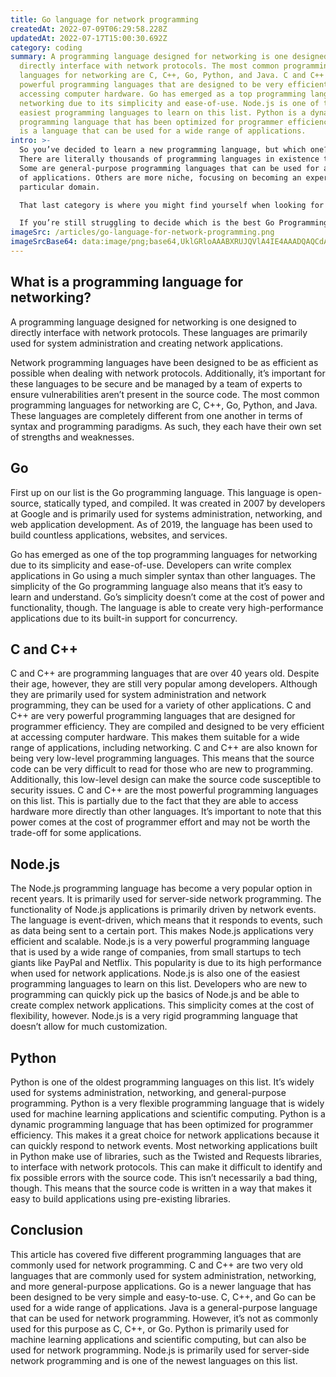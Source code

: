 ```yaml
---
title: Go language for network programming
createdAt: 2022-07-09T06:29:58.228Z
updatedAt: 2022-07-17T15:00:30.692Z
category: coding
summary: A programming language designed for networking is one designed to
  directly interface with network protocols. The most common programming
  languages for networking are C, C++, Go, Python, and Java. C and C++ are very
  powerful programming languages that are designed to be very efficient at
  accessing computer hardware. Go has emerged as a top programming language for
  networking due to its simplicity and ease-of-use. Node.js is one of the
  easiest programming languages to learn on this list. Python is a dynamic
  programming language that has been optimized for programmer efficiency. Java
  is a language that can be used for a wide range of applications.
intro: >-
  So you’ve decided to learn a new programming language, but which one?
  There are literally thousands of programming languages in existence today.
  Some are general-purpose programming languages that can be used for a variety
  of applications. Others are more niche, focusing on becoming an expert in one
  particular domain.

  That last category is where you might find yourself when looking for a new language for network programming. These are programming languages that have been designed with specific domains in mind, such as networking or computer telephony. You might think there isn’t much scope for differentiation between these specialist programming languages, but there’s plenty out there!

  If you’re still struggling to decide which is the best Go Programming Language for Networking, don’t worry! We have created this short blog post with all the information you need to make an informed decision about your future studies! Read on to get acquainted with five of the most common network programming languages and their unique benefits:
imageSrc: /articles/go-language-for-network-programming.png
imageSrcBase64: data:image/png;base64,UklGRloAAABXRUJQVlA4IE4AAADQAQCdASoKAAoAAUAmJZwCdAEO98xzcAD+/nTw0iiORAygOUY50Dq1lRy4IANVRhJpzlXTl5q1behgOOfxTluM2sSh6HEgB5S/hEXAAAA=
---
```


## What is a programming language for networking?

A programming language designed for networking is one designed to directly interface with network protocols. These languages are primarily used for system administration and creating network applications.

Network programming languages have been designed to be as efficient as possible when dealing with network protocols. Additionally, it’s important for these languages to be secure and be managed by a team of experts to ensure vulnerabilities aren’t present in the source code.
The most common programming languages for networking are C, C++, Go, Python, and Java. These languages are completely different from one another in terms of syntax and programming paradigms. As such, they each have their own set of strengths and weaknesses.

## Go

First up on our list is the Go programming language. This language is open-source, statically typed, and compiled. It was created in 2007 by developers at Google and is primarily used for systems administration, networking, and web application development. As of 2019, the language has been used to build countless applications, websites, and services.

Go has emerged as one of the top programming languages for networking due to its simplicity and ease-of-use. Developers can write complex applications in Go using a much simpler syntax than other languages. The simplicity of the Go programming language also means that it’s easy to learn and understand.
Go’s simplicity doesn’t come at the cost of power and functionality, though. The language is able to create very high-performance applications due to its built-in support for concurrency.

## C and C++

C and C++ are programming languages that are over 40 years old. Despite their age, however, they are still very popular among developers. Although they are primarily used for system administration and network programming, they can be used for a variety of other applications.
C and C++ are very powerful programming languages that are designed for programmer efficiency. They are compiled and designed to be very efficient at accessing computer hardware. This makes them suitable for a wide range of applications, including networking.
C and C++ are also known for being very low-level programming languages. This means that the source code can be very difficult to read for those who are new to programming. Additionally, this low-level design can make the source code susceptible to security issues.
C and C++ are the most powerful programming languages on this list. This is partially due to the fact that they are able to access hardware more directly than other languages. It’s important to note that this power comes at the cost of programmer effort and may not be worth the trade-off for some applications.

## Node.js

The Node.js programming language has become a very popular option in recent years. It is primarily used for server-side network programming. The functionality of Node.js applications is primarily driven by network events. The language is event-driven, which means that it responds to events, such as data being sent to a certain port. This makes Node.js applications very efficient and scalable.
Node.js is a very powerful programming language that is used by a wide range of companies, from small startups to tech giants like PayPal and Netflix. This popularity is due to its high performance when used for network applications.
Node.js is also one of the easiest programming languages to learn on this list. Developers who are new to programming can quickly pick up the basics of Node.js and be able to create complex network applications. This simplicity comes at the cost of flexibility, however. Node.js is a very rigid programming language that doesn’t allow for much customization.

## Python

Python is one of the oldest programming languages on this list. It’s widely used for systems administration, networking, and general-purpose programming. Python is a very flexible programming language that is widely used for machine learning applications and scientific computing.
Python is a dynamic programming language that has been optimized for programmer efficiency. This makes it a great choice for network applications because it can quickly respond to network events.
Most networking applications built in Python make use of libraries, such as the Twisted and Requests libraries, to interface with network protocols. This can make it difficult to identify and fix possible errors with the source code.
This isn’t necessarily a bad thing, though. This means that the source code is written in a way that makes it easy to build applications using pre-existing libraries.

## Conclusion

This article has covered five different programming languages that are commonly used for network programming.
C and C++ are two very old languages that are commonly used for system administration, networking, and more general-purpose applications. Go is a newer language that has been designed to be very simple and easy-to-use. C, C++, and Go can be used for a wide range of applications.
Java is a general-purpose language that can be used for network programming. However, it’s not as commonly used for this purpose as C, C++, or Go.
Python is primarily used for machine learning applications and scientific computing, but can also be used for network programming. Node.js is primarily used for server-side network programming and is one of the newest languages on this list.
